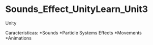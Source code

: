 # Sounds_Effect_UnityLearn_Unit3
Unity

Caracteristicas:
*Sounds
*Particle Systems Effects
*Movements
*Animations
